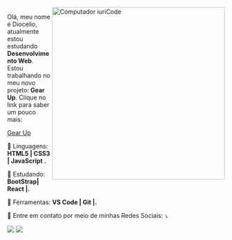 <img src="https://raw.githubusercontent.com/MicaelliMedeiros/micaellimedeiros/master/image/computer-illustration.png" min-width="400px" max-width="400px" width="400px" align="right" alt="Computador iuriCode">

<p align="left"> 
 Olá, meu nome é Diocelio, atualmente estou estudando <strong>Desenvolvimento Web</strong>.<br>
  Estou trabalhando no meu novo projeto:<strong> Gear Up</strong>.
  Clique no link para saber um pouco mais:
  <a href="#"><p>Gear Up</p></a>
</p>

<p align="left">
  🦄 Linguagens: <strong>HTML5 | CSS3 |  JavaScript .</strong>
</p>

<p align="left">
  📑 Estudando: <strong>BootStrap| React |.</strong>
</p>

<p align="left">
  💼 Ferramentas: <strong>VS Code | Git |.</strong>
</p>

<p align="left">
  💌 Entre em contato por meio de minhas Redes Sociais: ⤵️
</p>

  <a href="https://www.linkedin.com/in/dioceliojr/" alt="Linkedin">
  <img src="https://img.shields.io/badge/-Linkedin-0e76a8?style=flat-square&logo=Linkedin&logoColor=white&link=https://www.linkedin.com/in/dioceliojr/" /></a>

  <a href="https://www.instagram.com/diowritos/" alt="Instagram">
  <img src="https://img.shields.io/badge/-Instagram-DF0174?style=flat-square&labelColor=DF0174&logo=instagram&logoColor=white&link=LINK-DO-SEU-INSTAGRAM"/></a>
</p>  
